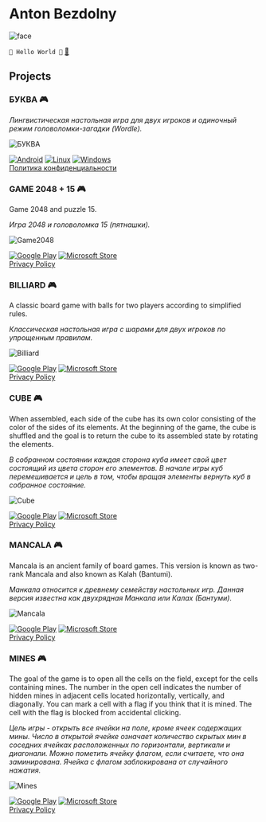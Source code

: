 # Anton Bezdolny

![face](face.jpg)

`🤘 Hello World 🤘` [📧](mailto:softwareoutpost@gmail.com)

## Projects

### БУКВА 🎮

*Лингвистическая настольная игра для двух игроков и одиночный режим головоломки-загадки (Wordle).*

![БУКВА](bukva.png)

[![Android](android_button.png)](public/BUKVA.apk)
[![Linux](linux_button.png)](public/BUKVA_X11_x86_64.tar.gz)
[![Windows](windows_button.png)](public/BUKVA_win_x64.7z)  
[Политика конфиденциальности](bukva_privacy_policy.md)

### GAME 2048 + 15 🎮

Game 2048 and puzzle 15.

*Игра 2048 и головоломка 15 (пятнашки).*

![Game2048](game2048.png)

[![Google Play](google_play_badge.png)](https://play.google.com/store/apps/details?id=avbezdolny.software.game2048)
[![Microsoft Store](ms_store_badge.png)](https://www.microsoft.com/store/apps/9P9MPFD6TSW1)  
[Privacy Policy](game2048_privacy_policy.md)

### BILLIARD 🎮

A classic board game with balls for two players according to simplified rules.

*Классическая настольная игра с шарами для двух игроков по упрощенным правилам.*

![Billiard](billiard.png)

[![Google Play](google_play_badge.png)](https://play.google.com/store/apps/details?id=avbezdolny.software.billiard)
[![Microsoft Store](ms_store_badge.png)](https://www.microsoft.com/store/apps/9PD1V317BJTK)  
[Privacy Policy](billiard_privacy_policy.md)

### CUBE 🎮

When assembled, each side of the cube has its own color consisting of the color of the sides of its elements. At the beginning of the game, the cube is shuffled and the goal is to return the cube to its assembled state by rotating the elements.

*В собранном состоянии каждая сторона куба имеет свой цвет состоящий из цвета сторон его элементов. В начале игры куб перемешивается и цель в том, чтобы вращая элементы вернуть куб в собранное состояние.*

![Cube](cube.png)

[![Google Play](google_play_badge.png)](https://play.google.com/store/apps/details?id=avbezdolny.software.cube)
[![Microsoft Store](ms_store_badge.png)](https://www.microsoft.com/store/apps/9NXMPM1FK3KK)  
[Privacy Policy](cube_privacy_policy.md)

### MANCALA 🎮

Mancala is an ancient family of board games. This version is known as two-rank Mancala and also known as Kalah (Bantumi).

*Манкала относится к древнему семейству настольных игр. Данная версия известна как двухрядная Манкала или Калах (Бантуми).*

![Mancala](mancala.png)

[![Google Play](google_play_badge.png)](https://play.google.com/store/apps/details?id=avbezdolny.software.mancala)
[![Microsoft Store](ms_store_badge.png)](https://www.microsoft.com/store/apps/9PD4S493C2RQ)  
[Privacy Policy](mancala_privacy_policy.md)

### MINES 🎮

The goal of the game is to open all the cells on the field, except for the cells containing mines. The number in the open cell indicates the number of hidden mines in adjacent cells located horizontally, vertically, and diagonally. You can mark a cell with a flag if you think that it is mined. The cell with the flag is blocked from accidental clicking.

*Цель игры - открыть все ячейки на поле, кроме ячеек содержащих мины. Число в открытой ячейке означает количество скрытых мин в соседних ячейках расположенных по горизонтали, вертикали и диагонали. Можно пометить ячейку флагом, если считаете, что она заминирована. Ячейка с флагом заблокирована от случайного нажатия.*

![Mines](mines.png)

[![Google Play](google_play_badge.png)](https://play.google.com/store/apps/details?id=avbezdolny.software.mines)
[![Microsoft Store](ms_store_badge.png)](https://www.microsoft.com/store/apps/9P9F2QV0DXFJ)  
[Privacy Policy](mines_privacy_policy.md)
